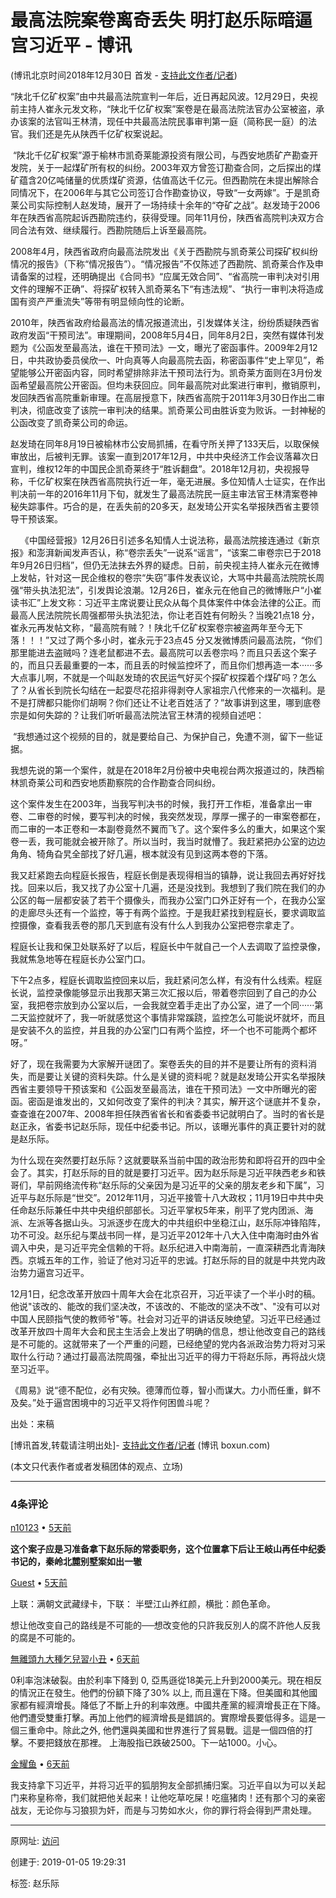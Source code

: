 # 最高法院案卷离奇丢失 明打赵乐际暗逼宫习近平 - 博讯

(博讯北京时间2018年12月30日 首发 - [支持此文作者/记者](https://www.boxun.com/cgi-bin/news/support.cgi?art_id=pubvp201812302317))  

“陕北千亿矿权案”由中共最高法院宣判一年后，近日再起风波。12月29日，央视前主持人崔永元发文称，“陕北千亿矿权案”案卷是在最高法院法官办公室被盗，承办该案的法官叫王林清，现任中共最高法院民事审判第一庭（简称民一庭）的法官。我们还是先从陕西千亿矿权案说起。  

 “陕北千亿矿权案”源于榆林市凯奇莱能源投资有限公司，与西安地质矿产勘查开发院，关于一起煤矿所有权的纠纷。2003年双方曾签订勘查合同，之后探出的煤矿蕴含20亿吨储量的优质煤矿资源，估值高达千亿元。但西勘院在未提出解除合同情况下，在2006年与其它公司签订合作勘查协议，导致“一女两嫁”。于是凯奇莱公司实际控制人赵发琦，展开了一场持续十余年的“夺矿之战”。赵发琦于2006年在陕西省高院起诉西勘院违约，获得受理。同年11月份，陕西省高院判决双方合同合法有效、继续履行。西勘院随后上诉至最高院。  

2008年4月，陕西省政府向最高法院发出《关于西勘院与凯奇莱公司探矿权纠纷情况的报告》（下称“情况报告”）。“情况报告”不仅陈述了西勘院、凯奇莱合作及申请备案的过程，还明确提出《合同书》“应属无效合同”、“省高院一审判决对引用文件的理解不正确”、将探矿权转入凯奇莱名下“有违法规”、“执行一审判决将造成国有资产严重流失”等带有明显倾向性的论断。

2010年，陕西省政府给最高法的情况报道流出，引发媒体关注，纷纷质疑陕西省政府发函“干预司法”。审理期间，2008年5月4日，同年8月2日，突然有媒体刊发题为《公函发至最高法，谁在干预司法》一文，曝光了密函事件。2009年2月12日，中共政协委员侯欣一、叶向真等人向最高院去函，称密函事件“史上罕见”，希望能够公开密函内容，同时希望排除非法干预司法行为。凯奇莱方面则在3月份发函希望最高院公开密函。但均未获回应。同年最高院对此案进行审判，撤销原判，发回陕西省高院重新审理。在高层授意下，陕西省高院于2011年3月30日作出二审判决，彻底改变了该院一审判决的结果。凯奇莱公司由胜诉变为败诉。一封神秘的公函改变了凯奇莱公司的命运。  

赵发琦在同年8月19日被榆林市公安局抓捕，在看守所关押了133天后，以取保候审放出，后被判无罪。该案一直到2017年12月，中共中央经济工作会议落幕次日宣判，维权12年的中国民企凯奇莱终于“胜诉翻盘”。2018年12月初，央视报导称，千亿矿权案在陕西省高院执行近一年，毫无进展。多位知情人士证实，在作出判决前一年的2016年11月下旬，就发生了最高法院民一庭主审法官王林清案卷神秘失踪事件。巧合的是，在丢失前的20多天，赵发琦公开实名举报陕西省主要领导干预该案。  

    《中国经营报》12月26日引述多名知情人士说法称，最高法院接连通过《新京报》和澎湃新闻发声否认，称“卷宗丢失”一说系“谣言”，“该案二审卷宗已于2018年9月26日归档”，但仍无法抹去外界的疑虑。日前，前央视主持人崔永元在微博上发帖，针对这一民企维权的卷宗“失窃”事件发表议论，大骂中共最高法院院长周强“带头执法犯法”，引发舆论浪潮。12月26日，崔永元在他自己的微博账户“小崔读书汇”上发文称：习近平主席说要让民众从每个具体案件中体会法律的公正。而最高人民法院院长周强都带头执法犯法，你让老百姓有何盼头？当晚21点18 分，崔永元再发帖文称，“最高院有贼？！陕北千亿矿权案卷宗被盗两年至今无下落！！！”又过了两个多小时，崔永元于23点45 分又发微博质问最高法院，“你们那里能进去盗贼吗？连老鼠都进不去。最高院可以丢卷宗吗？而且只丢这个案子的，而且只丢最重要的一本，而且丢的时候监控坏了，而且你们想再造一本······多大点事儿啊，不就是一个叫赵发琦的农民运气好买个探矿权探着个煤矿吗？怎么了？从省长到院长勾结在一起耍尽花招非得剥夺人家祖宗八代修来的一次福利。是不是打牌都只能你们胡啊？你们还让不让老百姓活了？”故事讲到这里，哪到底卷宗是如何失踪的？让我们听听最高法院法官王林清的视频自述吧：  

 “我想通过这个视频的目的，就是要给自己、为保护自己，免遭不测，留下一些证据。  

我想先说的第一个案件，就是在2018年2月份被中央电视台两次报道过的，陕西榆林凯奇莱公司和西安地质勘察院的合作勘查合同纠纷。

这个案件发生在2003年，当我写判决书的时候，我打开工作柜，准备拿出一审卷、二审卷的时候，要写判决的时候，我突然发现，厚厚一摞子的一审案卷都在，而二审的一本正卷和一本副卷竟然不翼而飞了。这个案件多么的重大，如果这个案卷一丢，我可能就会被开除了。所以当时，我当时就懵了。我赶紧把办公室的边边角角、犄角旮旯全部找了好几遍，根本就没有见到这两本卷的下落。 

我又赶紧跑去向程庭长报告，程庭长倒是表现得相当的镇静，说让我回去再好好找找。回来以后，我又找了办公室十几遍，还是没找到。我想到了我们院在我们的办公区的每一层都安装了若干个摄像头，而我办公室门口外正好有一个，在我办公室的走廊尽头还有一个监控，等于有两个监控。于是我赶紧找到程庭长，要求调取监控摄像，查看我丢卷的那几天到底有没有什么人到我办公室把卷宗拿走了。

程庭长让我和保卫处联系好了以后，程庭长中午就自己一个人去调取了监控录像，我就焦急地等在程庭长办公室门口。

下午2点多，程庭长调取监控回来以后，我赶紧问怎么样，有没有什么线索。程庭长说，监控录像能够显示出我那天第三次汇报以后，带着卷宗回到了自己的办公室，我把卷宗放到办公室以后，一会我就空着手走出了办公室，进了一个同······第二天监控就坏了，我一听就感觉这个事情非常蹊跷，监控怎么可能说坏就坏，而且是安装不久的监控，并且我的办公室门口有两个监控，坏一个也不可能两个都坏呀。”  

好了，现在我需要为大家解开谜团了。案卷丢失的目的并不是要让所有的资料消失，而是要让关键的资料失踪。什么是关键的资料呢？就是赵发琦公开实名举报陕西省主要领导干预该案和《公函发至最高法，谁在干预司法》一文中所曝光的密函。密函是谁发出的，又如何改变了案件的判决？其实，解开这个谜底并不复杂，查查谁在2007年、2008年担任陕西省省长和省委委书记就明白了。当时的省长是赵正永，省委书记赵乐际，现任中纪委书记。所以，该曝光事件的真正要针对的就是赵乐际。  

为什么现在突然要打赵乐际？这就要联系当前中国的政治形势和即将召开的四中全会了。其实，打赵乐际的目的就是要打习近平。因为赵乐际是习近平陕西老乡和铁哥们，早前网络流传称“赵乐际的父亲因为是习近平的父亲的朋友老乡和下属”，习近平与赵乐际是“世交”。2012年11月，习近平接管十八大政权；11月19日中共中央任命赵乐际兼任中共中央组织部部长。习近平掌权5年来，削平了党内团派、海派、左派等各据山头。习派逐步在庞大的中共组织中坐稳江山，赵乐际冲锋陷阵，功不可没。赵乐纪与栗战书同一样，是习近平2012年十八大入住中南海时由外省调入中央，是习近平完全信赖的干将。赵乐纪进入中南海前，一直深耕西北青海陕西。京城五年的工作，验证了他对习近平的忠诚。打赵乐际的目的就是中共党内政治势力逼宫习近平。  

12月1日，纪念改革开放四十周年大会在北京召开，习近平读了一个半小时的稿。他说"该改的、能改的我们坚决改，不该改的、不能改的坚决不改"、"没有可以对中国人民颐指气使的教师爷"等。社会对习近平的讲话反映绝望。习近平已经通过改革开放四十周年大会和民主生活会上发出了明确的信息，想让他改变自己的路线是不可能的。这就带来了一个严重的问题，已经绝望的党内各派政治势力将对习采取什么行动？通过打最高法院周强，牵扯出习近平的得力干将赵乐际，再将战火烧至习近平。  

《周易》说“德不配位，必有灾殃。德薄而位尊，智小而谋大。力小而任重，鲜不及矣。”处于逼宫困境中的习近平又将作何困兽斗呢？  

出处：来稿  

\[博讯首发,转载请注明出处\]\- [支持此文作者/记者](https://www.boxun.com/cgi-bin/news/support.cgi?art_id=pubvp201812302317) (博讯 boxun.com)

(本文只代表作者或者发稿团体的观点、立场)

------

### 4条评论

[n10123](https://disqus.com/by/n10123/) • [5天前](https://www.boxun.com/news/gb/pubvp/2018/12/201812302317.shtml#comment-4263240545)

**这个案子应是习准备拿下赵乐际的常委职务，这个位置拿下后让王岐山再任中纪委书记的，秦岭北麓别墅案如出一辙**

[Guest](https://disqus.com/by/disqus_UOIrRPR0CG/) • [5天前](https://www.boxun.com/news/gb/pubvp/2018/12/201812302317.shtml#comment-4263110696)

上联：满朝文武藏绿卡，下联： 半壁江山养红颜，横批：颜色革命。

想让他改变自己的路线是不可能的──想改变他的只許我反別人的腐不許他人反我的腐是不可能的。

[無離頭九大種乞兒習小丑](https://disqus.com/by/disqus_r8DkIpElqV/) • [6天前](https://www.boxun.com/news/gb/pubvp/2018/12/201812302317.shtml#comment-4262385371)

0利率泡沫破裂。由於利率下降到 0, 亞馬遜從18美元上升到2000美元。現在相反的情況正在發生。他們的份額下降了30% 以上, 而且還在下降。但美國和其他國家都有經濟增長。降低了不斷上升的利率效應。中國共產黨的經濟增長正在下降。他們遭受雙重打擊。再加上他們的經濟增長是錯誤的。實際增長要低得多。這是一個三重命中。除此之外, 他們還與美國和世界進行了貿易戰。這是一個四倍的打擊。不要把錢放在那裡。
上海股指已跌破2500。下一站1000。小心。

[金耀鱼](https://disqus.com/by/disqus_sCcMsD8Woa/) • [6天前](https://www.boxun.com/news/gb/pubvp/2018/12/201812302317.shtml#comment-4262360735)

我支持拿下习近平，并将习近平的狐朋狗友全部抓捕归案。习近平自以为可以关起门来称皇称帝，我们就把他关起来！让他吃草吃屎！吃瘟猪肉！还有那个习的亲密战友，无论你与习狼狈为奸，而是与习势如水火，你的罪行将会得到严肃处理。

------

原网址: [访问](https://www.boxun.com/news/gb/pubvp/2018/12/201812302317.shtml)

创建于: 2019-01-05 19:29:31

标签: 赵乐际

